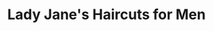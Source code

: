 ---
title: "Lady Jane's Haircuts for Men"
url: /colorado-springs/lady-janes-haircuts-for-men-north-academy-boulevard/
shop: hairdresser
---